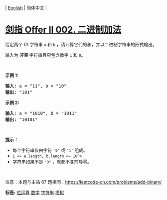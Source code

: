 | [English](README_EN.md) | 简体中文 |

# [剑指 Offer II 002. 二进制加法](https://leetcode-cn.com/problems/JFETK5)
<p>给定两个 01 字符串&nbsp;<code>a</code>&nbsp;和&nbsp;<code>b</code>&nbsp;，请计算它们的和，并以二进制字符串的形式输出。</p>

<p>输入为 <strong>非空 </strong>字符串且只包含数字&nbsp;<code>1</code>&nbsp;和&nbsp;<code>0</code>。</p>

<p>&nbsp;</p>

<p><strong>示例&nbsp;1:</strong></p>

<pre>
<strong>输入:</strong> a = &quot;11&quot;, b = &quot;10&quot;
<strong>输出:</strong> &quot;101&quot;</pre>

<p><strong>示例&nbsp;2:</strong></p>

<pre>
<strong>输入:</strong> a = &quot;1010&quot;, b = &quot;1011&quot;
<strong>输出:</strong> &quot;10101&quot;</pre>

<p>&nbsp;</p>

<p><strong>提示：</strong></p>

<ul>
	<li>每个字符串仅由字符 <code>&#39;0&#39;</code> 或 <code>&#39;1&#39;</code> 组成。</li>
	<li><code>1 &lt;= a.length, b.length &lt;= 10^4</code></li>
	<li>字符串如果不是 <code>&quot;0&quot;</code> ，就都不含前导零。</li>
</ul>

<p>&nbsp;</p>

<p><meta charset="UTF-8" />注意：本题与主站 67&nbsp;题相同：<a href="https://leetcode-cn.com/problems/add-binary/">https://leetcode-cn.com/problems/add-binary/</a></p>

**标签:**  [位运算](https://leetcode-cn.com/tag/bit-manipulation) [数学](https://leetcode-cn.com/tag/math) [字符串](https://leetcode-cn.com/tag/string) [模拟](https://leetcode-cn.com/tag/simulation) 